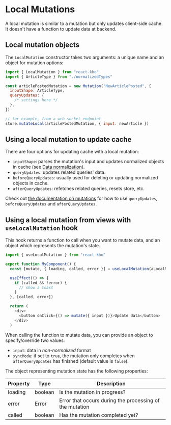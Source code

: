 # Local Mutations

A local mutation is similar to a mutation but only updates client-side cache. It doesn't have a function to update data at backend.

## Local mutation objects

The `LocalMutation` constructor takes two arguments: a unique name and an object for mutation options:

```javascript
import { LocalMutation } from "react-kho"
import { ArticleType } from "./normalizedTypes"

const articlePostedMutation = new Mutation("NewArticlePosted", {
  inputShape: ArticleType,
  queryUpdates: {
    /* settings here */
  },
})
```

```javascript
// for example, from a web socket endpoint
store.mutateLocal(articlePostedMutation, { input: newArticle })
```

## Using a local mutation to update cache

There are four options for updating cache with a local mutation:

- `inputShape`: parses the mutation's input and updates normalized objects in cache (see [Data normalization](DataNormalization.md)).
- `queryUpdates`: updates related queries' data.
- `beforeQueryUpdates`: usually used for deleting or updating normalized objects in cache.
- `afterQueryUpdates`: refetches related queries, resets store, etc.

Check out [the documentation on mutations](Mutations.md#updating-client-side-cache) for how to use `queryUpdates`, `beforeQueryUpdates` and `afterQueryUpdates`.

## Using a local mutation from views with `useLocalMutation` hook

This hook returns a function to call when you want to mutate data, and an object which represents the mutation's state.

```javascript
import { useLocalMutation } from "react-kho"

export function MyComponent() {
  const [mutate, { loading, called, error }] = useLocalMutation(aLocalMutation)

  useEffect(() => {
    if (called && !error) {
      // show a toast
    }
  }, [called, error])

  return (
    <div>
      <button onClick={() => mutate({ input })}>Update data</button>
    </div>
  )
```

When calling the function to mutate data, you can provide an object to specify/override two values:

- `input`: data in _non-normalized_ format
- `syncMode`: if set to `true`, the mutation only completes when `afterQueryUpdates` has finished (default value is `false`).

The object representing mutation state has the following properties:

| Property | Type    | Description                                             |
| -------- | ------- | ------------------------------------------------------- |
| loading  | boolean | Is the mutation in progress?                            |
| error    | Error   | Error that occurs during the processing of the mutation |
| called   | boolean | Has the mutation completed yet?                         |
